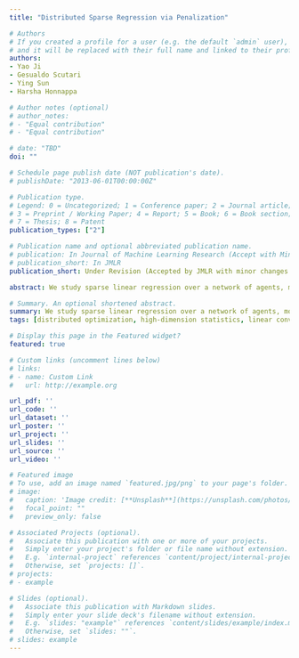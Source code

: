 ```yaml
---
title: "Distributed Sparse Regression via Penalization"

# Authors
# If you created a profile for a user (e.g. the default `admin` user), write the username (folder name) here 
# and it will be replaced with their full name and linked to their profile.
authors:
- Yao Ji
- Gesualdo Scutari
- Ying Sun
- Harsha Honnappa

# Author notes (optional)
# author_notes:
# - "Equal contribution"
# - "Equal contribution"

# date: "TBD"
doi: ""

# Schedule page publish date (NOT publication's date).
# publishDate: "2013-06-01T00:00:00Z"

# Publication type.
# Legend: 0 = Uncategorized; 1 = Conference paper; 2 = Journal article;
# 3 = Preprint / Working Paper; 4 = Report; 5 = Book; 6 = Book section;
# 7 = Thesis; 8 = Patent
publication_types: ["2"]

# Publication name and optional abbreviated publication name.
# publication: In Journal of Machine Learning Research (Accept with Minor Revision)
# publication_short: In JMLR
publication_short: Under Revision (Accepted by JMLR with minor changes.)

abstract: We study sparse linear regression over a network of agents, modeled as an undirected graph (with no centralized node). The estimation problem is formulated as the minimization of the sum of the local LASSO loss functions plus a quadratic penalty of the consensus constraint—the latter being instrumental to obtain distributed solution methods.

# Summary. An optional shortened abstract.
summary: We study sparse linear regression over a network of agents, modeled as an undirected graph (with no centralized node).
tags: [distributed optimization, high-dimension statistics, linear convergence, sparse linear regression]

# Display this page in the Featured widget?
featured: true

# Custom links (uncomment lines below)
# links:
# - name: Custom Link
#   url: http://example.org

url_pdf: ''
url_code: ''
url_dataset: ''
url_poster: ''
url_project: ''
url_slides: ''
url_source: ''
url_video: ''

# Featured image
# To use, add an image named `featured.jpg/png` to your page's folder. 
# image:
#   caption: 'Image credit: [**Unsplash**](https://unsplash.com/photos/pLCdAaMFLTE)'
#   focal_point: ""
#   preview_only: false

# Associated Projects (optional).
#   Associate this publication with one or more of your projects.
#   Simply enter your project's folder or file name without extension.
#   E.g. `internal-project` references `content/project/internal-project/index.md`.
#   Otherwise, set `projects: []`.
# projects:
# - example

# Slides (optional).
#   Associate this publication with Markdown slides.
#   Simply enter your slide deck's filename without extension.
#   E.g. `slides: "example"` references `content/slides/example/index.md`.
#   Otherwise, set `slides: ""`.
# slides: example
---
```


<!-- {{% callout note %}}
Click the *Cite* button above to demo the feature to enable visitors to import publication metadata into their reference management software.
{{% /callout %}}

{{% callout note %}}
Create your slides in Markdown - click the *Slides* button to check out the example.
{{% /callout %}}

Supplementary notes can be added here, including [code, math, and images](https://wowchemy.com/docs/writing-markdown-latex/). -->